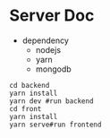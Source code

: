 # Server Doc

- dependency
  - nodejs
  - yarn
  - mongodb

```shell
cd backend
yarn install
yarn dev #run backend
cd front
yarn install
yarn serve#run frontend
```
